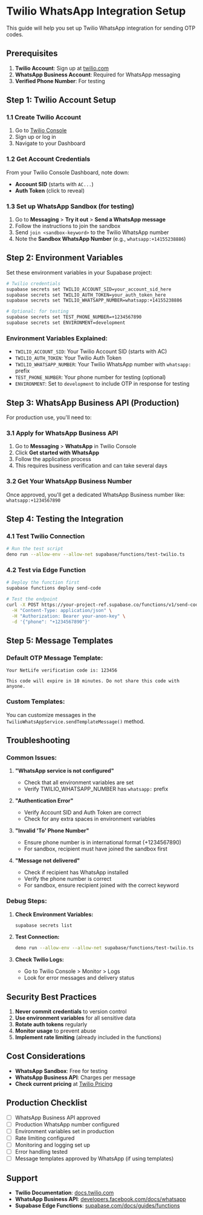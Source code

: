 # Twilio WhatsApp Integration Setup

This guide will help you set up Twilio WhatsApp integration for sending OTP codes.

## Prerequisites

1. **Twilio Account**: Sign up at [twilio.com](https://www.twilio.com)
2. **WhatsApp Business Account**: Required for WhatsApp messaging
3. **Verified Phone Number**: For testing

## Step 1: Twilio Account Setup

### 1.1 Create Twilio Account
1. Go to [Twilio Console](https://console.twilio.com)
2. Sign up or log in
3. Navigate to your Dashboard

### 1.2 Get Account Credentials
From your Twilio Console Dashboard, note down:
- **Account SID** (starts with `AC...`)
- **Auth Token** (click to reveal)

### 1.3 Set up WhatsApp Sandbox (for testing)
1. Go to **Messaging** > **Try it out** > **Send a WhatsApp message**
2. Follow the instructions to join the sandbox
3. Send `join <sandbox-keyword>` to the Twilio WhatsApp number
4. Note the **Sandbox WhatsApp Number** (e.g., `whatsapp:+14155238886`)

## Step 2: Environment Variables

Set these environment variables in your Supabase project:

```bash
# Twilio credentials
supabase secrets set TWILIO_ACCOUNT_SID=your_account_sid_here
supabase secrets set TWILIO_AUTH_TOKEN=your_auth_token_here
supabase secrets set TWILIO_WHATSAPP_NUMBER=whatsapp:+14155238886

# Optional: for testing
supabase secrets set TEST_PHONE_NUMBER=+1234567890
supabase secrets set ENVIRONMENT=development
```

### Environment Variables Explained:
- `TWILIO_ACCOUNT_SID`: Your Twilio Account SID (starts with AC)
- `TWILIO_AUTH_TOKEN`: Your Twilio Auth Token
- `TWILIO_WHATSAPP_NUMBER`: Your Twilio WhatsApp number with `whatsapp:` prefix
- `TEST_PHONE_NUMBER`: Your phone number for testing (optional)
- `ENVIRONMENT`: Set to `development` to include OTP in response for testing

## Step 3: WhatsApp Business API (Production)

For production use, you'll need to:

### 3.1 Apply for WhatsApp Business API
1. Go to **Messaging** > **WhatsApp** in Twilio Console
2. Click **Get started with WhatsApp**
3. Follow the application process
4. This requires business verification and can take several days

### 3.2 Get Your WhatsApp Business Number
Once approved, you'll get a dedicated WhatsApp Business number like:
`whatsapp:+1234567890`

## Step 4: Testing the Integration

### 4.1 Test Twilio Connection
```bash
# Run the test script
deno run --allow-env --allow-net supabase/functions/test-twilio.ts
```

### 4.2 Test via Edge Function
```bash
# Deploy the function first
supabase functions deploy send-code

# Test the endpoint
curl -X POST https://your-project-ref.supabase.co/functions/v1/send-code \
  -H "Content-Type: application/json" \
  -H "Authorization: Bearer your-anon-key" \
  -d '{"phone": "+1234567890"}'
```

## Step 5: Message Templates

### Default OTP Message Template:
```
Your NetLife verification code is: 123456

This code will expire in 10 minutes. Do not share this code with anyone.
```

### Custom Templates:
You can customize messages in the `TwilioWhatsAppService.sendTemplateMessage()` method.

## Troubleshooting

### Common Issues:

1. **"WhatsApp service is not configured"**
   - Check that all environment variables are set
   - Verify TWILIO_WHATSAPP_NUMBER has `whatsapp:` prefix

2. **"Authentication Error"**
   - Verify Account SID and Auth Token are correct
   - Check for any extra spaces in environment variables

3. **"Invalid 'To' Phone Number"**
   - Ensure phone number is in international format (+1234567890)
   - For sandbox, recipient must have joined the sandbox first

4. **"Message not delivered"**
   - Check if recipient has WhatsApp installed
   - Verify the phone number is correct
   - For sandbox, ensure recipient joined with the correct keyword

### Debug Steps:

1. **Check Environment Variables:**
   ```bash
   supabase secrets list
   ```

2. **Test Connection:**
   ```bash
   deno run --allow-env --allow-net supabase/functions/test-twilio.ts
   ```

3. **Check Twilio Logs:**
   - Go to Twilio Console > Monitor > Logs
   - Look for error messages and delivery status

## Security Best Practices

1. **Never commit credentials** to version control
2. **Use environment variables** for all sensitive data
3. **Rotate auth tokens** regularly
4. **Monitor usage** to prevent abuse
5. **Implement rate limiting** (already included in the functions)

## Cost Considerations

- **WhatsApp Sandbox**: Free for testing
- **WhatsApp Business API**: Charges per message
- **Check current pricing** at [Twilio Pricing](https://www.twilio.com/pricing/messaging)

## Production Checklist

- [ ] WhatsApp Business API approved
- [ ] Production WhatsApp number configured
- [ ] Environment variables set in production
- [ ] Rate limiting configured
- [ ] Monitoring and logging set up
- [ ] Error handling tested
- [ ] Message templates approved by WhatsApp (if using templates)

## Support

- **Twilio Documentation**: [docs.twilio.com](https://www.twilio.com/docs)
- **WhatsApp Business API**: [developers.facebook.com/docs/whatsapp](https://developers.facebook.com/docs/whatsapp)
- **Supabase Edge Functions**: [supabase.com/docs/guides/functions](https://supabase.com/docs/guides/functions)